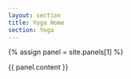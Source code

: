 ```yaml
---
layout: section
title: Yoga Home
section: Yoga
---
```

{% assign panel = site.panels[1] %}

{{ panel.content }}